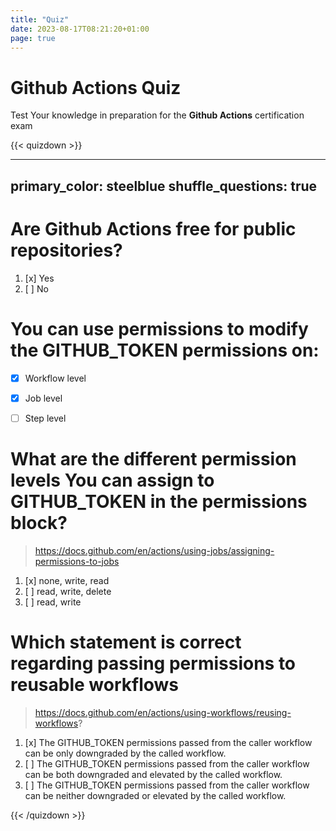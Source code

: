 ```yaml
---
title: "Quiz"
date: 2023-08-17T08:21:20+01:00
page: true
---
```


# Github Actions Quiz

Test Your knowledge in preparation for the **Github Actions** certification exam



{{< quizdown >}}

---
primary_color: steelblue
shuffle_questions: true
---

# Are Github Actions free for public repositories?

1. [x] Yes
1. [ ] No

# You can use **permissions** to modify the GITHUB_TOKEN permissions on:

- [x] Workflow level
- [x] Job level
- [ ] Step level


# What are the different permission levels You can assign to GITHUB_TOKEN in the permissions block?

> https://docs.github.com/en/actions/using-jobs/assigning-permissions-to-jobs

1. [x] none, write, read
1. [ ] read, write, delete
1. [ ] read, write

# Which statement is correct regarding passing permissions to reusable workflows

> https://docs.github.com/en/actions/using-workflows/reusing-workflows?

1. [x] The GITHUB_TOKEN permissions passed from the caller workflow can be only downgraded by the called workflow.
1. [ ] The GITHUB_TOKEN permissions passed from the caller workflow can be both downgraded and elevated by the called workflow.
1. [ ] The GITHUB_TOKEN permissions passed from the caller workflow can be neither downgraded or elevated by the called workflow.


{{< /quizdown >}}

